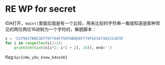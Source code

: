 # RE WP for secret

IDA打开，`main()`里面后面是有一个比较，用来比较的字符串一看就知道是那种常见的两位两位16进制为一个字符的，解题脚本：

```python
s = '5379637B6E30775F794F755F6B6E6F775F6234736531367D'
for i in range(len(s)//2):
    print(chr(int(s[i*2: i*2 + 2], 16)), end='')
```

flag:`Syc{n0w_yOu_know_b4se16}`